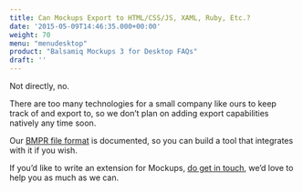 ```yaml
---
title: Can Mockups Export to HTML/CSS/JS, XAML, Ruby, Etc.?
date: '2015-05-09T14:46:35.000+00:00'
weight: 70
menu: "menudesktop"
product: "Balsamiq Mockups 3 for Desktop FAQs"
draft: ''
---
```

Not directly, no.

There are too many technologies for a small company like ours to keep track of and export to, so we don’t plan on adding export capabilities natively any time soon.

Our [BMPR file format](/resources/bmpr-format/) is documented, so you can build a tool that integrates with it if you wish.

If you’d like to write an extension for Mockups, [do get in touch](mailto:peldi@balsamiq.com), we’d love to help you as much as we can.
